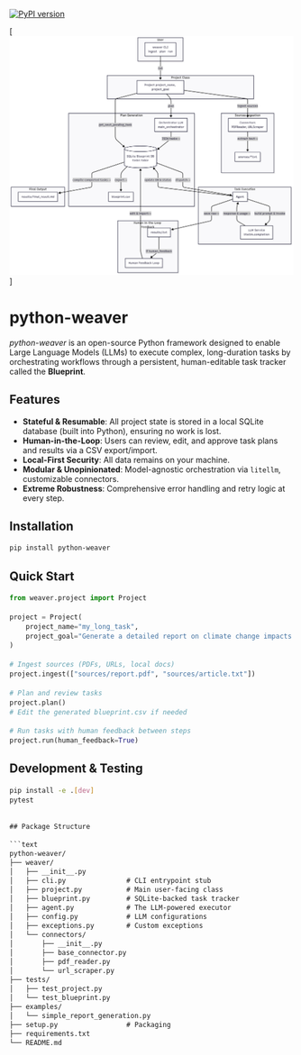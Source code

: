 [![PyPI version](https://img.shields.io/pypi/v/python-weaver.svg)](https://pypi.org/project/python-weaver)

[![Architecture Diagram](architecture.png)]

# python-weaver

_python-weaver_ is an open-source Python framework designed to enable Large Language Models (LLMs) to execute complex, long-duration tasks by orchestrating workflows through a persistent, human-editable task tracker called the **Blueprint**.

## Features

- **Stateful & Resumable**: All project state is stored in a local SQLite database (built into Python), ensuring no work is lost.
- **Human-in-the-Loop**: Users can review, edit, and approve task plans and results via a CSV export/import.
- **Local-First Security**: All data remains on your machine.
- **Modular & Unopinionated**: Model-agnostic orchestration via `litellm`, customizable connectors.
- **Extreme Robustness**: Comprehensive error handling and retry logic at every step.

## Installation

```bash
pip install python-weaver
```

## Quick Start

```python
from weaver.project import Project

project = Project(
    project_name="my_long_task",
    project_goal="Generate a detailed report on climate change impacts across different regions."
)

# Ingest sources (PDFs, URLs, local docs)
project.ingest(["sources/report.pdf", "sources/article.txt"])

# Plan and review tasks
project.plan()
# Edit the generated blueprint.csv if needed

# Run tasks with human feedback between steps
project.run(human_feedback=True)
```

## Development & Testing

```bash
pip install -e .[dev]
pytest
```

````

## Package Structure

```text
python-weaver/
├── weaver/
│   ├── __init__.py
│   ├── cli.py               # CLI entrypoint stub
│   ├── project.py           # Main user-facing class
│   ├── blueprint.py         # SQLite-backed task tracker
│   ├── agent.py             # The LLM-powered executor
│   ├── config.py            # LLM configurations
│   ├── exceptions.py        # Custom exceptions
│   └── connectors/
│       ├── __init__.py
│       ├── base_connector.py
│       ├── pdf_reader.py
│       └── url_scraper.py
├── tests/
│   ├── test_project.py
│   └── test_blueprint.py
├── examples/
│   └── simple_report_generation.py
├── setup.py                 # Packaging
├── requirements.txt
└── README.md
````
